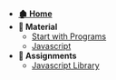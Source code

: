 - **[🏚 Home](/_home.md)**
- **📖 Material**
    - [Start with Programs](/classes/fundamentals/courses/programming/material/start-with-programs.md)
    - [Javascript](/classes/fundamentals/courses/programming/material/javascript-to-type-script.md)
- **📄 Assignments**
    - [Javascript Library](/classes/fundamentals/courses/programming/assignments/Javascript-Libraries.md)
